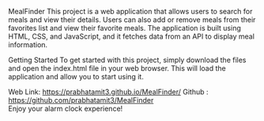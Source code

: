MealFinder
This project is a web application that allows users to search for meals and view their details. Users can also add or remove meals from their favorites list and view their favorite meals. The application is built using HTML, CSS, and JavaScript, and it fetches data from an API to display meal information.

Getting Started
To get started with this project, simply download the files and open the index.html file in your web browser. This will load the application and allow you to start using it.

Web Link: https://prabhatamit3.github.io/MealFinder/
Github :  https://github.com/prabhatamit3/MealFinder           
Enjoy your alarm clock experience!